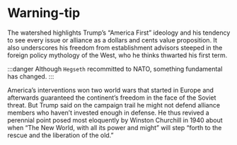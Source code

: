 # Warning-tip

The watershed highlights Trump’s “America First” ideology and his tendency to see every issue or alliance as a dollars and cents value proposition. It also underscores his freedom from establishment advisors steeped in the foreign policy mythology of the West, who he thinks thwarted his first term.

:::danger
Although `Hegseth` recommitted to NATO, something fundamental has changed.
:::

America’s interventions won two world wars that started in Europe and afterwards guaranteed the continent’s freedom in the face of the Soviet threat. But Trump said on the campaign trail he might not defend alliance members who haven’t invested enough in defense. He thus revived a perennial point posed most eloquently by Winston Churchill in 1940 about when “The New World, with all its power and might” will step “forth to the rescue and the liberation of the old.”

